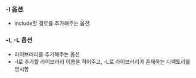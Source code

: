 ### -I 옵션
* include할 경로를 추가해주는 옵션

### -l, -L 옵션
* 라이브러리를 추가해주는 옵션
* -l로 추가할 라이브러리 이름을 적어주고, -L로 라이브러리가 존재하는 디렉토리를 명시함